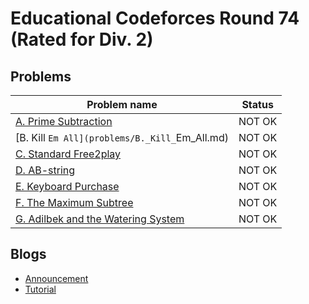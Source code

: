 # Educational Codeforces Round 74 (Rated for Div. 2)

## Problems

|Problem name|Status|
|------------|---------|
| [A. Prime Subtraction](problems/A._Prime_Subtraction.md)|NOT OK|
| [B. Kill `Em All](problems/B._Kill_`Em_All.md)|NOT OK|
| [C. Standard Free2play](problems/C._Standard_Free2play.md)|NOT OK|
| [D. AB-string](problems/D._AB-string.md)|NOT OK|
| [E. Keyboard Purchase](problems/E._Keyboard_Purchase.md)|NOT OK|
| [F. The Maximum Subtree](problems/F._The_Maximum_Subtree.md)|NOT OK|
| [G. Adilbek and the Watering System](problems/G._Adilbek_and_the_Watering_System.md)|NOT OK|
## Blogs

- [Announcement](blogs/Announcement.md)
- [Tutorial](blogs/Tutorial.md)
